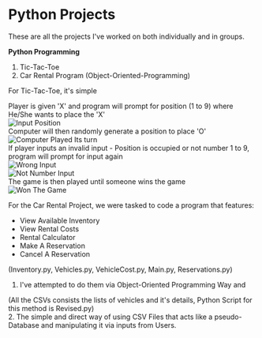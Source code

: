 # Python Projects

These are all the projects I've worked on both individually and in groups.


**Python Programming**
1. Tic-Tac-Toe
2. Car Rental Program (Object-Oriented-Programming)


For Tic-Tac-Toe, it's simple  

Player is given 'X' and program will prompt for position (1 to 9) where He/She wants to place the 'X'\
![Input Position](https://user-images.githubusercontent.com/88434211/135615183-67b5406d-a1f7-4dca-92f3-6c4d769663af.png)\
Computer will then randomly generate a position to place 'O'\
![Computer Played Its turn](https://user-images.githubusercontent.com/88434211/135615182-040025ed-992c-4ed0-9b90-522ebaa90680.png)\
If player inputs an invalid input - Position is occupied or not number 1 to 9, program will prompt for input again\
![Wrong Input](https://user-images.githubusercontent.com/88434211/135615179-a54f497c-d8e1-465d-bc03-12ff3c225a9d.png)\
![Not Number Input](https://user-images.githubusercontent.com/88434211/135615175-37866ad0-520c-4ab8-b96d-7697c1982f7b.png)\
The game is then played until someone wins the game\
![Won The Game](https://user-images.githubusercontent.com/88434211/135615178-2e5531c4-a248-4883-9170-a70779a39f34.png)  


For the Car Rental Project, we were tasked to code a program that features:
- View Available Inventory
- View Rental Costs
- Rental Calculator
- Make A Reservation
- Cancel A Reservation

(Inventory.py, Vehicles.py, VehicleCost.py, Main.py, Reservations.py) 
1. I've attempted to do them via Object-Oriented Programming Way and 
 
(All the CSVs consists the lists of vehicles and it's details, Python Script for this method is Revised.py)  
2. The simple and direct way of using CSV Files that acts like a pseudo-Database and manipulating it via inputs from Users.
